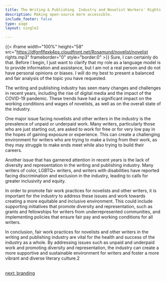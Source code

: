 ```yaml
---
title: The Writing & Publishing  Industry and Novelist Workers' Rights
description: Making open-source more accessible.
include_footer: false
type: page
layout: single2

---
```



{{< iframe width="100%" height="58" src="https://dfgnflfqxk4ps.cloudfront.net/Rosamund/novelist/novelist rights.mp3" frameborder="0" style="border:0" >}}
Sure, I can certainly do that. Before I begin, I just want to clarify that my role as a language model is to provide information and assistance, but I am not a real person and do not have personal opinions or biases. I will do my best to present a balanced and fair analysis of the topic you have requested.

The writing and publishing industry has seen many changes and challenges in recent years, including the rise of digital media and the impact of the COVID-19 pandemic. These trends have had a significant impact on the working conditions and wages of novelists, as well as on the overall state of the industry.

One major issue facing novelists and other writers in the industry is the prevalence of unpaid or underpaid work. Many writers, particularly those who are just starting out, are asked to work for free or for very low pay in the hopes of gaining exposure or experience. This can create a challenging environment for writers who are trying to make a living from their work, as they may struggle to make ends meet while also trying to build their careers.

Another issue that has garnered attention in recent years is the lack of diversity and representation in the writing and publishing industry. Many writers of color, LGBTQ+ writers, and writers with disabilities have reported facing discrimination and exclusion in the industry, leading to calls for greater inclusivity and equity.

In order to promote fair work practices for novelists and other writers, it is important for the industry to address these issues and work towards creating a more equitable and inclusive environment. This could include supporting initiatives that promote diversity and representation, such as grants and fellowships for writers from underrepresented communities, and implementing policies that ensure fair pay and working conditions for all writers.

In conclusion, fair work practices for novelists and other writers in the writing and publishing industry are vital for the health and success of the industry as a whole. By addressing issues such as unpaid and underpaid work and promoting diversity and representation, the industry can create a more supportive and sustainable environment for writers and foster a more vibrant and diverse literary culture.2

<br>
<a href="https://insights.workdojos.com/novelist/branding">next: branding</a>
</p>